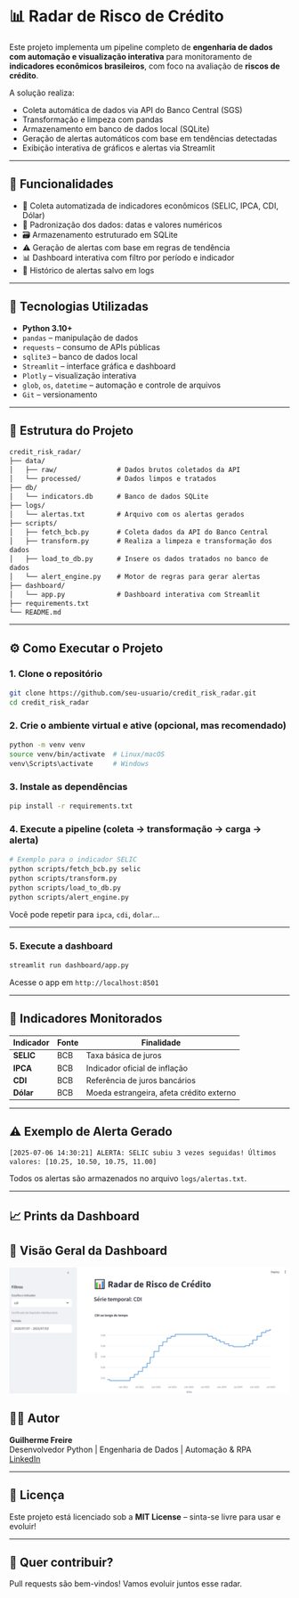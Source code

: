 # 📊 Radar de Risco de Crédito

Este projeto implementa um pipeline completo de **engenharia de dados com automação e visualização interativa** para monitoramento de **indicadores econômicos brasileiros**, com foco na avaliação de **riscos de crédito**.

A solução realiza:
- Coleta automática de dados via API do Banco Central (SGS)
- Transformação e limpeza com pandas
- Armazenamento em banco de dados local (SQLite)
- Geração de alertas automáticos com base em tendências detectadas
- Exibição interativa de gráficos e alertas via Streamlit

---

## 🚀 Funcionalidades

- 🔄 Coleta automatizada de indicadores econômicos (SELIC, IPCA, CDI, Dólar)
- 🧼 Padronização dos dados: datas e valores numéricos
- 🗃️ Armazenamento estruturado em SQLite
- ⚠️ Geração de alertas com base em regras de tendência
- 📊 Dashboard interativa com filtro por período e indicador
- 📁 Histórico de alertas salvo em logs

---

## 🧱 Tecnologias Utilizadas

- **Python 3.10+**
- `pandas` – manipulação de dados
- `requests` – consumo de APIs públicas
- `sqlite3` – banco de dados local
- `Streamlit` – interface gráfica e dashboard
- `Plotly` – visualização interativa
- `glob`, `os`, `datetime` – automação e controle de arquivos
- `Git` – versionamento

---

## 📂 Estrutura do Projeto

```
credit_risk_radar/
├── data/
│   ├── raw/               # Dados brutos coletados da API
│   └── processed/         # Dados limpos e tratados
├── db/
│   └── indicators.db      # Banco de dados SQLite
├── logs/
│   └── alertas.txt        # Arquivo com os alertas gerados
├── scripts/
│   ├── fetch_bcb.py       # Coleta dados da API do Banco Central
│   ├── transform.py       # Realiza a limpeza e transformação dos dados
│   ├── load_to_db.py      # Insere os dados tratados no banco de dados
│   └── alert_engine.py    # Motor de regras para gerar alertas
├── dashboard/
│   └── app.py             # Dashboard interativa com Streamlit
├── requirements.txt
└── README.md
```

---

## ⚙️ Como Executar o Projeto

### 1. Clone o repositório
```bash
git clone https://github.com/seu-usuario/credit_risk_radar.git
cd credit_risk_radar
```

### 2. Crie o ambiente virtual e ative (opcional, mas recomendado)
```bash
python -m venv venv
source venv/bin/activate  # Linux/macOS
venv\Scripts\activate     # Windows
```

### 3. Instale as dependências
```bash
pip install -r requirements.txt
```

### 4. Execute a pipeline (coleta → transformação → carga → alerta)

```bash
# Exemplo para o indicador SELIC
python scripts/fetch_bcb.py selic
python scripts/transform.py
python scripts/load_to_db.py
python scripts/alert_engine.py
```

Você pode repetir para `ipca`, `cdi`, `dolar`…

---

### 5. Execute a dashboard

```bash
streamlit run dashboard/app.py
```

Acesse o app em `http://localhost:8501`

---

## 📌 Indicadores Monitorados

| Indicador | Fonte | Finalidade |
|-----------|-------|------------|
| **SELIC** | BCB   | Taxa básica de juros |
| **IPCA**  | BCB   | Indicador oficial de inflação |
| **CDI**   | BCB   | Referência de juros bancários |
| **Dólar** | BCB   | Moeda estrangeira, afeta crédito externo |

---

## ⚠️ Exemplo de Alerta Gerado

```
[2025-07-06 14:30:21] ALERTA: SELIC subiu 3 vezes seguidas! Últimos valores: [10.25, 10.50, 10.75, 11.00]
```

Todos os alertas são armazenados no arquivo `logs/alertas.txt`.

---

## 📈 Prints da Dashboard

## 📸 Visão Geral da Dashboard

![Dashboard com filtros e gráfico](images/dashboard_visao_geral.png)

## 👨‍💻 Autor

**Guilherme Freire**  
Desenvolvedor Python | Engenharia de Dados | Automação & RPA  
[LinkedIn](https://www.linkedin.com/in/guilherme-freire-9175411ba/)  

---

## 📎 Licença

Este projeto está licenciado sob a **MIT License** – sinta-se livre para usar e evoluir!

---

## 🌟 Quer contribuir?

Pull requests são bem-vindos! Vamos evoluir juntos esse radar.
